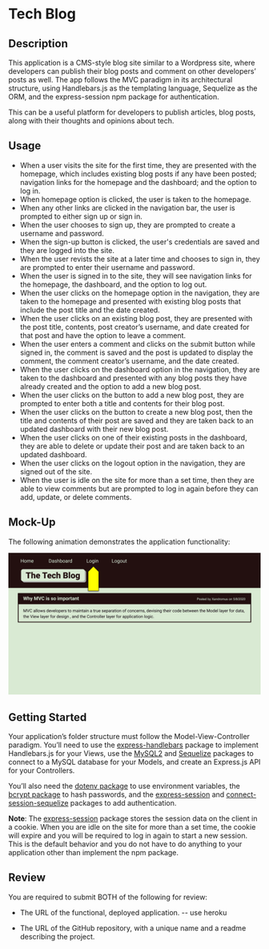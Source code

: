 # Tech Blog

## Description

This application is a CMS-style blog site similar to a Wordpress site, where developers can publish their blog posts and comment on other developers’ posts as well. The app follows the MVC paradigm in its architectural structure, using Handlebars.js as the templating language, Sequelize as the ORM, and the express-session npm package for authentication.

This can be a useful platform for developers to publish articles, blog posts, along with their thoughts and opinions about tech. 

## Usage

* When a user visits the site for the first time, they are presented with the homepage, which includes existing blog posts if any have been posted; navigation links for the homepage and the dashboard; and the option to log in.
* When homepage option is clicked, the user is taken to the homepage.
* When any other links are clicked in the navigation bar, the user is prompted to either sign up or sign in.
* When the user chooses to sign up, they are prompted to create a username and password.
* When the sign-up button is clicked, the user's credentials are saved and they are logged into the site.
* When the user revists the site at a later time and chooses to sign in, they are prompted to enter their username and password.
* When the user is signed in to the site, they will see navigation links for the homepage, the dashboard, and the option to log out.
* When the user clicks on the homepage option in the navigation, they are taken to the homepage and presented with existing blog posts that include the post title and the date created.
* When the user clicks on an existing blog post, they are presented with the post title, contents, post creator’s username, and date created for that post and have the option to leave a comment.
* When the user enters a comment and clicks on the submit button while signed in, the comment is saved and the post is updated to display the comment, the comment creator’s username, and the date created.
* When the user clicks on the dashboard option in the navigation, they are taken to the dashboard and presented with any blog posts they have already created and the option to add a new blog post.
* When the user clicks on the button to add a new blog post, they are prompted to enter both a title and contents for their blog post.
* When the user clicks on the button to create a new blog post, then the title and contents of their post are saved and they are taken back to an updated dashboard with their new blog post.
* When the user clicks on one of their existing posts in the dashboard, they are able to delete or update their post and are taken back to an updated dashboard.
* When the user clicks on the logout option in the navigation, they are signed out of the site.
* When the user is idle on the site for more than a set time, then they are able to view comments but are prompted to log in again before they can add, update, or delete comments.


## Mock-Up

The following animation demonstrates the application functionality:

![Animation cycles through signing into the app, clicking on buttons, and updating blog posts.](./Assets/14-mvc-homework-demo-01.gif) 

## Getting Started

Your application’s folder structure must follow the Model-View-Controller paradigm. You’ll need to use the [express-handlebars](https://www.npmjs.com/package/express-handlebars) package to implement Handlebars.js for your Views, use the [MySQL2](https://www.npmjs.com/package/mysql2) and [Sequelize](https://www.npmjs.com/package/sequelize) packages to connect to a MySQL database for your Models, and create an Express.js API for your Controllers.

You’ll also need the [dotenv package](https://www.npmjs.com/package/dotenv) to use environment variables, the [bcrypt package](https://www.npmjs.com/package/bcrypt) to hash passwords, and the [express-session](https://www.npmjs.com/package/express-session) and [connect-session-sequelize](https://www.npmjs.com/package/connect-session-sequelize) packages to add authentication.

**Note**: The [express-session](https://www.npmjs.com/package/express-session) package stores the session data on the client in a cookie. When you are idle on the site for more than a set time, the cookie will expire and you will be required to log in again to start a new session. This is the default behavior and you do not have to do anything to your application other than implement the npm package.


## Review

You are required to submit BOTH of the following for review:

* The URL of the functional, deployed application. -- use heroku 

* The URL of the GitHub repository, with a unique name and a readme describing the project.

